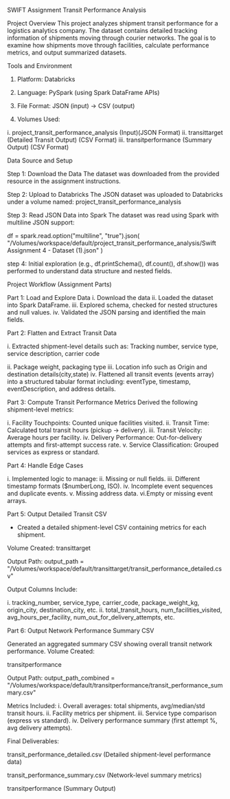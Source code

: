 SWIFT Assignment Transit Performance Analysis

Project Overview
This project analyzes shipment transit performance for a logistics analytics company.
The dataset contains detailed tracking information of shipments moving through courier networks.
The goal is to examine how shipments move through facilities, calculate performance metrics, and output summarized datasets.


Tools and Environment

1. Platform: Databricks

2. Language: PySpark (using Spark DataFrame APIs)

3. File Format: JSON (input) → CSV (output)

4. Volumes Used:

i. project_transit_performance_analysis (Input)(JSON Format)
ii. transittarget (Detailed Transit Output) (CSV Format)
iii. transitperformance (Summary Output) (CSV Format)


Data Source and Setup

Step 1: Download the Data
The dataset was downloaded from the provided resource in the assignment instructions.

Step 2: Upload to Databricks
The JSON dataset was uploaded to Databricks under a volume named: project_transit_performance_analysis

Step 3: Read JSON Data into Spark
The dataset was read using Spark with multiline JSON support:

df = spark.read.option("multiline", "true").json(
    "/Volumes/workspace/default/project_transit_performance_analysis/Swift Assignment 4 - Dataset (1).json"
)

step 4: Initial exploration (e.g., df.printSchema(), df.count(), df.show()) was performed to understand data structure and nested fields.



Project Workflow (Assignment Parts)

Part 1: Load and Explore Data
i. Download the data
ii. Loaded the dataset into Spark DataFrame.
iii. Explored schema, checked for nested structures and null values.
iv. Validated the JSON parsing and identified the main fields.

Part 2: Flatten and Extract Transit Data

i. Extracted shipment-level details such as:
Tracking number, service type, service description, carrier code

ii. Package weight, packaging type
iii. Location info such as Origin and destination details(city,state)
iv. Flattened all transit events (events array) into a structured tabular format including:
eventType, timestamp, eventDescription, and address details.

Part 3: Compute Transit Performance Metrics
Derived the following shipment-level metrics:

i. Facility Touchpoints: Counted unique facilities visited.
ii. Transit Time: Calculated total transit hours (pickup → delivery).
iii. Transit Velocity: Average hours per facility.
iv. Delivery Performance: Out-for-delivery attempts and first-attempt success rate.
v. Service Classification: Grouped services as express or standard.

Part 4: Handle Edge Cases

i. Implemented logic to manage:
ii. Missing or null fields.
iii. Different timestamp formats ($numberLong, ISO).
iv. Incomplete event sequences and duplicate events.
v. Missing address data.
vi.Empty or missing event arrays.

Part 5: Output Detailed Transit CSV
- Created a detailed shipment-level CSV containing metrics for each shipment.

Volume Created:
transittarget

Output Path:
output_path = "/Volumes/workspace/default/transittarget/transit_performance_detailed.csv"

Output Columns Include:

i. tracking_number, service_type, carrier_code, package_weight_kg, origin_city, destination_city, etc.
ii. total_transit_hours, num_facilities_visited, avg_hours_per_facility, num_out_for_delivery_attempts, etc.


Part 6: Output Network Performance Summary CSV

Generated an aggregated summary CSV showing overall transit network performance.
Volume Created:

transitperformance

Output Path:
output_path_combined = "/Volumes/workspace/default/transitperformance/transit_performance_summary.csv"


Metrics Included:
i. Overall averages: total shipments, avg/median/std transit hours.
ii. Facility metrics per shipment.
iii. Service type comparison (express vs standard).
iv. Delivery performance summary (first attempt %, avg delivery attempts).


Final Deliverables:

transit_performance_detailed.csv
(Detailed shipment-level performance data)

transit_performance_summary.csv
(Network-level summary metrics)


transitperformance (Summary Output)